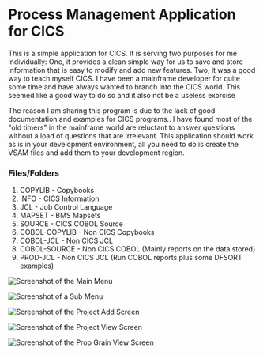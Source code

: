 # Process Management Application for CICS
This is a simple application for CICS. It is serving two purposes for me individually: 
One, it provides a clean simple way for us to save and store information that is easy to modify and add new features.
Two, it was a good way to teach myself CICS. I have been a mainframe developer for quite some time and have always
wanted to branch into the CICS world. This seemed like a good way to do so and it also not be a useless exorcise

The reason I am sharing this program is due to the lack of good documentation and examples for CICS programs..
I have found most of the "old timers" in the mainframe world are reluctant to answer questions without a load
of questions that are irrelevant. This application should work as is in your development environment, all you
need to do is create the VSAM files and add them to your development region. 

### Files/Folders
1. COPYLIB - Copybooks
2. INFO - CICS Information
3. JCL - Job Control Language
4. MAPSET - BMS Mapsets
5. SOURCE - CICS COBOL Source
6. COBOL-COPYLIB - Non CICS Copybooks
7. COBOL-JCL - Non CICS JCL
8. COBOL-SOURCE - Non CICS COBOL (Mainly reports on the data stored)
9. PROD-JCL - Non CICS JCL (Run COBOL reports plus some DFSORT examples)

![Screenshot of the Main Menu](https://raw.githubusercontent.com/Haynie-Research-and-Development/process-management/master/SCREENSHOTS/main_menu.png)

![Screenshot of a Sub Menu](https://raw.githubusercontent.com/Haynie-Research-and-Development/process-management/master/SCREENSHOTS/project_menu.png)

![Screenshot of the Project Add Screen](https://raw.githubusercontent.com/Haynie-Research-and-Development/process-management/master/SCREENSHOTS/project_add.png)

![Screenshot of the Project View Screen](https://raw.githubusercontent.com/Haynie-Research-and-Development/process-management/master/SCREENSHOTS/project_view.png)

![Screenshot of the Prop Grain View Screen](https://raw.githubusercontent.com/Haynie-Research-and-Development/process-management/master/SCREENSHOTS/prop_grain_view.png)
